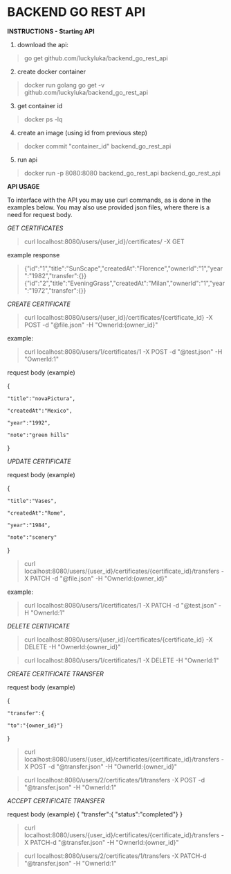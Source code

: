 # BACKEND GO REST API



**INSTRUCTIONS - Starting API**

1. download the api:

>go get github.com/luckyluka/backend_go_rest_api

2. create docker container
>docker run golang go get -v github.com/luckyluka/backend_go_rest_api

3. get container id
>docker ps -lq

4. create an image (using id from previous step)
>docker commit "container_id" backend_go_rest_api

5. run api
>docker run -p 8080:8080 backend_go_rest_api backend_go_rest_api



**API USAGE**

To interface with the API you may use curl commands, as is done in the examples below.
You may also use provided json files, where there is a need for request body.


_GET CERTIFICATES_

>curl localhost:8080/users/{user_id}/certificates/ -X GET

example response

>{"id":"1","title":"SunScape","createdAt":"Florence","ownerId":"1","year":"1982","transfer":{}}
>{"id":"2","title":"EveningGrass","createdAt":"Milan","ownerId":"1","year":"1972","transfer":{}}



_CREATE CERTIFICATE_

>curl localhost:8080/users/{user_id}/certificates/{certificate_id} -X POST -d "@file.json" -H "OwnerId:{owner_id}"

example:

>curl localhost:8080/users/1/certificates/1 -X POST -d "@test.json" -H "OwnerId:1"

request body (example)

{
    
    "title":"novaPictura",
    
    "createdAt":"Mexico",
   
    "year":"1992",
   
    "note":"green hills"

}





_UPDATE CERTIFICATE_

request body (example)

{

    "title":"Vases",
    
    "createdAt":"Rome",
   
    "year":"1984",
    
    "note":"scenery"

}


>curl localhost:8080/users/{user_id}/certificates/{certificate_id}/transfers -X PATCH -d "@file.json" -H "OwnerId:{owner_id}"

example:

>curl localhost:8080/users/1/certificates/1 -X PATCH -d "@test.json" -H "OwnerId:1"


_DELETE CERTIFICATE_


>curl localhost:8080/users/{user_id}/certificates/{certificate_id} -X DELETE -H "OwnerId:{owner_id}"

>curl localhost:8080/users/1/certificates/1 -X DELETE -H "OwnerId:1"


_CREATE CERTIFICATE TRANSFER_

request body (example)

{

    "transfer":{
    
    "to":"{owner_id}"}

}

>curl localhost:8080/users/{user_id}/certificates/{certificate_id}/transfers -X POST -d "@transfer.json" -H "OwnerId:{owner_id}"

>curl localhost:8080/users/2/certificates/1/transfers -X POST -d "@transfer.json" -H "OwnerId:1"


_ACCEPT CERTIFICATE TRANSFER_

request body (example)
{
    "transfer":{
    "status":"completed"}
}

>curl localhost:8080/users/{user_id}/certificates/{certificate_id}/transfers -X PATCH-d "@transfer.json" -H "OwnerId:{owner_id}"

>curl localhost:8080/users/2/certificates/1/transfers -X PATCH-d "@transfer.json" -H "OwnerId:1"





